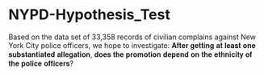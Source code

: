 # NYPD-Hypothesis_Test
Based on the data set of 33,358 records of civilian complains against New York City police officers, we hope to investigate: 𝐀𝐟𝐭𝐞𝐫 𝐠𝐞𝐭𝐭𝐢𝐧𝐠 𝐚𝐭 𝐥𝐞𝐚𝐬𝐭 𝐨𝐧𝐞 𝐬𝐮𝐛𝐬𝐭𝐚𝐧𝐭𝐢𝐚𝐭𝐞𝐝 𝐚𝐥𝐥𝐞𝐠𝐚𝐭𝐢𝐨𝐧,  𝐝𝐨𝐞𝐬 𝐭𝐡𝐞 𝐩𝐫𝐨𝐦𝐨𝐭𝐢𝐨𝐧 𝐝𝐞𝐩𝐞𝐧𝐝 𝐨𝐧 𝐭𝐡𝐞 𝐞𝐭𝐡𝐧𝐢𝐜𝐢𝐭𝐲 𝐨𝐟 𝐭𝐡𝐞 𝐩𝐨𝐥𝐢𝐜𝐞 𝐨𝐟𝐟𝐢𝐜𝐞𝐫𝐬?
